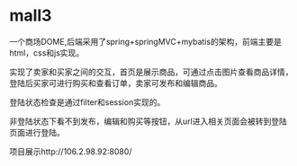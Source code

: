 # mall3

一个商场DOME,后端采用了spring+springMVC+mybatis的架构，前端主要是html，css和js实现。

实现了卖家和买家之间的交互，首页是展示商品，可通过点击图片查看商品详情，登陆后买家可进行购买和查看订单，卖家可发布和编辑商品。

登陆状态检查是通过filter和session实现的。

非登陆状态下看不到发布，编辑和购买等按钮，从url进入相关页面会被转到登陆页面进行登陆。

项目展示http://106.2.98.92:8080/
